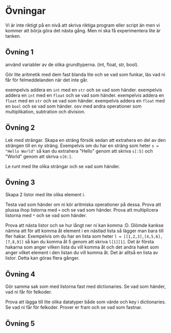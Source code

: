 # Övningar

Vi är inte riktigt på en nivå att skriva riktiga program eller script än men vi kommer att börja göra det nästa gång. Men ni ska få experimentera lite är tanken.

## Övning 1

använd variabler av de olika grundtyperna. (int, float, str, bool).

Gör lite aritmetik med dem fast blanda lite och se vad som funkar, läs vad ni får för felmeddelanden när det inte går.

exempelvis addera en `int` med en `str` och se vad som händer.
exempelvis addera en `int` med en `float` och se vad som händer.
exempelvis addera en `float` med en `str` och se vad som händer.
exempelvis addera en `float` med en `bool` och se vad som händer.
osv med andra operationer som multiplikation, subtration och division.

## Övning 2

Lek med strängar. Skapa en sträng försök sedan att extrahera en del av den strängen till en ny sträng. Exempelvis om du har en sträng som heter `s = "Hello World"` så kan du extrahera "Hello" genom att skriva `s[:5]` och "World" genom att skriva `s[6:]`.

Le runt med lite olika strängar och se vad som händer.

## Övning 3

Skapa 2 listor med lite olika element i.

Testa vad som händer om ni kör aritmiska operationer på dessa.
Prova att plussa ihop listorna med `+` och se vad som händer.
Prova att multiplicera listorna med `*` och se vad som händer.

Prova att nästa listor och se hur långt ner ni kan komma :D.
Glömde kankse nämna att för att komma åt element i en nästlad lista så lägger man bara till fler hakar. Exempelvis om du har en lista som heter `l = [[1,2,3],[4,5,6],[7,8,9]]` så kan du komma åt 5 genom att skriva `l[1][1]`. Det är första hakarna som anger vilken lista du vill komma åt och det andra haket som anger vilket element i den listan du vill komma åt. Det är alltså en lista av listor. Detta kan göras flera gånger.

## Övning 4

Gör samma sak som med listorna fast med dictionaries. Se vad som händer, vad ni får för felkoder.

Prova att lägga till lite olika datatyper både som värde och key i dictionaries. Se vad ni får för felkoder. Prover er fram och se vad som fastnar.

## Övning 5
